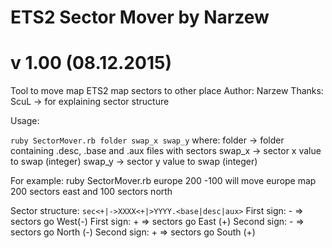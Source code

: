 # ETS2 Sector Mover by Narzew
# v 1.00 (08.12.2015)

Tool to move map ETS2 map sectors to other place
Author: Narzew
Thanks: ScuL -> for explaining sector structure

Usage:

`ruby SectorMover.rb folder swap_x swap_y`
where:
folder -> folder containing .desc, .base and .aux files with sectors
swap_x -> sector x value to swap (integer)
swap_y -> sector y value to swap (integer)

For example:
ruby SectorMover.rb europe 200 -100
will move europe map 200 sectors east and 100 sectors north

Sector structure:
`sec<+|->XXXX<+|>YYYY.<base|desc|aux>`
First sign: - => sectors go West(-)
First sign: + => sectors go East (+)
Second sign: - => sectors go North (-)
Second sign: + => sectors go South (+)


